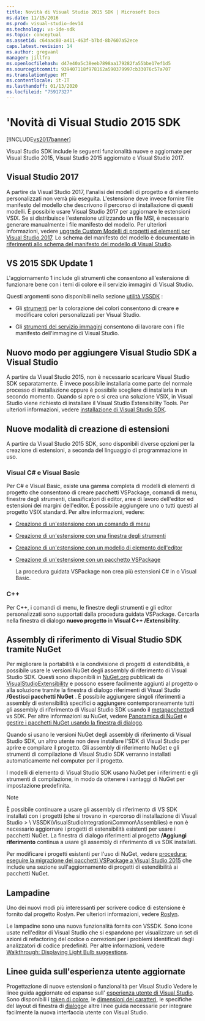 ```yaml
---
title: Novità di Visual Studio 2015 SDK | Microsoft Docs
ms.date: 11/15/2016
ms.prod: visual-studio-dev14
ms.technology: vs-ide-sdk
ms.topic: conceptual
ms.assetid: c64aac80-a411-463f-b7bd-8b7607a52ece
caps.latest.revision: 14
ms.author: gregvanl
manager: jillfra
ms.openlocfilehash: d47e40a5c38eeb7898aa179282fa55bbe17ef1d5
ms.sourcegitcommit: 939407118f978162a590379997cb33076c57a707
ms.translationtype: MT
ms.contentlocale: it-IT
ms.lasthandoff: 01/13/2020
ms.locfileid: "75917327"
---
```

# <a name="what39s-new-in-the-visual-studio-2015-sdk"></a>&#39;Novità di Visual Studio 2015 SDK
[!INCLUDE[vs2017banner](../includes/vs2017banner.md)]

Visual Studio SDK include le seguenti funzionalità nuove e aggiornate per Visual Studio 2015, Visual Studio 2015 aggiornato e Visual Studio 2017.

## <a name="visual-studio-2017"></a>Visual Studio 2017

A partire da Visual Studio 2017, l'analisi dei modelli di progetto e di elemento personalizzati non verrà più eseguita. L'estensione deve invece fornire file manifesto del modello che descrivono il percorso di installazione di questi modelli. È possibile usare Visual Studio 2017 per aggiornare le estensioni VSIX. Se si distribuisce l'estensione utilizzando un file MSI, è necessario generare manualmente i file manifesto del modello. Per ulteriori informazioni, vedere [upgrade Custom Modelli di progetti ed elementi per Visual Studio 2017](/visualstudio/extensibility/upgrading-custom-project-and-item-templates-for-visual-studio-2017?view=vs-2015). Lo schema del manifesto del modello è documentato in [riferimenti allo schema del manifesto del modello di Visual Studio](/visualstudio/extensibility/visual-studio-template-manifest-schema-reference).

## <a name="vs-2015-sdk-update-1"></a>VS 2015 SDK Update 1
 L'aggiornamento 1 include gli strumenti che consentono all'estensione di funzionare bene con i temi di colore e il servizio immagini di Visual Studio.

 Questi argomenti sono disponibili nella sezione [utilità VSSDK](../extensibility/internals/vssdk-utilities.md) :

- Gli [strumenti](../extensibility/internals/color-theming-tools.md) per la colorazione dei colori consentono di creare e modificare colori personalizzati per Visual Studio.

- Gli [strumenti del servizio immagini](../extensibility/internals/image-service-tools.md) consentono di lavorare con i file manifesto dell'immagine di Visual Studio.

## <a name="new-way-to-add-the-visual-studio-sdk-to-visual-studio"></a>Nuovo modo per aggiungere Visual Studio SDK a Visual Studio
 A partire da Visual Studio 2015, non è necessario scaricare Visual Studio SDK separatamente. È invece possibile installarla come parte del normale processo di installazione oppure è possibile scegliere di installarla in un secondo momento. Quando si apre o si crea una soluzione VSIX, in Visual Studio viene richiesto di installare il Visual Studio Extensibility Tools. Per ulteriori informazioni, vedere [installazione di Visual Studio SDK](../extensibility/installing-the-visual-studio-sdk.md).

## <a name="new-ways-of-creating-extensions"></a>Nuove modalità di creazione di estensioni
 A partire da Visual Studio 2015 SDK, sono disponibili diverse opzioni per la creazione di estensioni, a seconda del linguaggio di programmazione in uso.

### <a name="visual-c-and-visual-basic"></a>Visual C# e Visual Basic
 Per C# e Visual Basic, esiste una gamma completa di modelli di elementi di progetto che consentono di creare pacchetti VSPackage, comandi di menu, finestre degli strumenti, classificatori di editor, aree di lavoro dell'editor ed estensioni dei margini dell'editor. È possibile aggiungere uno o tutti questi al progetto VSIX standard. Per altre informazioni, vedere:

- [Creazione di un'estensione con un comando di menu](../extensibility/creating-an-extension-with-a-menu-command.md)

- [Creazione di un'estensione con una finestra degli strumenti](../extensibility/creating-an-extension-with-a-tool-window.md)

- [Creazione di un'estensione con un modello di elemento dell'editor](../extensibility/creating-an-extension-with-an-editor-item-template.md)

- [Creazione di un'estensione con un pacchetto VSPackage](../extensibility/creating-an-extension-with-a-vspackage.md)

     La procedura guidata VSPackage non crea più estensioni C# in o Visual Basic.

### <a name="c"></a>C++
 Per C++, i comandi di menu, le finestre degli strumenti e gli editor personalizzati sono supportati dalla procedura guidata VSPackage. Cercarla nella finestra di dialogo **nuovo progetto** in **Visual C++ /Extensibility**.

## <a name="vs-sdk-reference-assemblies-via-nuget"></a>Assembly di riferimento di Visual Studio SDK tramite NuGet
 Per migliorare la portabilità e la condivisione di progetti di estendibilità, è possibile usare le versioni NuGet degli assembly di riferimento di Visual Studio SDK.  Questi sono disponibili in [NuGet.org](https://www.nuget.org/) pubblicati da [VisualStudioExtensibility](https://www.nuget.org/profiles/VisualStudioExtensibility) e possono essere facilmente aggiunti al progetto o alla soluzione tramite la finestra di dialogo riferimenti di Visual Studio **/Gestisci pacchetti NuGet** . È possibile aggiungere singoli riferimenti a assembly di estensibilità specifici o aggiungere contemporaneamente tutti gli assembly di riferimento di Visual Studio SDK usando il [metapacchetto](https://www.nuget.org/packages/VSSDK_Reference_Assemblies)di vs SDK. Per altre informazioni su NuGet, vedere [Panoramica di NuGet](/nuget/) e [gestire i pacchetti NuGet usando la finestra di dialogo](/nuget/consume-packages/install-use-packages-visual-studio).

 Quando si usano le versioni NuGet degli assembly di riferimento di Visual Studio SDK, un altro utente non deve installare l'SDK di Visual Studio per aprire e compilare il progetto.  Gli assembly di riferimento NuGet e gli strumenti di compilazione di Visual Studio SDK verranno installati automaticamente nel computer per il progetto.

 I modelli di elemento di Visual Studio SDK usano NuGet per i riferimenti e gli strumenti di compilazione, in modo da ottenere i vantaggi di NuGet per impostazione predefinita.

> [!NOTE]
> È possibile continuare a usare gli assembly di riferimento di VS SDK installati con i progetti (che si trovano in \<percorso di installazione di Visual Studio > \ VSSDK\VisualStudioIntegration\Common\Assemblies) e non è necessario aggiornare i progetti di estensibilità esistenti per usare i pacchetti NuGet.  La finestra di dialogo riferimenti al progetto **/Aggiungi riferimento** continua a usare gli assembly di riferimento di vs SDK installati.
>
> Per modificare i progetti esistenti per l'uso di NuGet, vedere [procedura: eseguire la migrazione dei pacchetti VSPackage a Visual Studio 2015](../extensibility/how-to-migrate-extensibility-projects-to-visual-studio-2015.md) che include una sezione sull'aggiornamento di progetti di estendibilità ai pacchetti NuGet.

## <a name="light-bulbs"></a>Lampadine
 Uno dei nuovi modi più interessanti per scrivere codice di estensione è fornito dal progetto Roslyn. Per ulteriori informazioni, vedere [Roslyn](https://github.com/dotnet/Roslyn).

 Le lampadine sono una nuova funzionalità fornita con VSSDK. Sono icone usate nell'editor di Visual Studio che si espandono per visualizzare un set di azioni di refactoring del codice o correzioni per i problemi identificati dagli analizzatori di codice predefiniti. Per altre informazioni, vedere [Walkthrough: Displaying Light Bulb suggestions](../extensibility/walkthrough-displaying-light-bulb-suggestions.md).

## <a name="updated-user-experience-guidelines"></a>Linee guida sull'esperienza utente aggiornate
 Progettazione di nuove estensioni o funzionalità per Visual Studio Vedere le linee guida aggiornate ed espanse sull' [esperienza utente di Visual Studio](../extensibility/ux-guidelines/visual-studio-user-experience-guidelines.md).  Sono disponibili i [token di colore](../extensibility/ux-guidelines/shared-colors-for-visual-studio.md), le [dimensioni dei caratteri](../extensibility/ux-guidelines/fonts-and-formatting-for-visual-studio.md), le specifiche del layout di finestra di [dialogo](../extensibility/ux-guidelines/layout-for-visual-studio.md)e altre linee guida necessarie per integrare facilmente la nuova interfaccia utente con Visual Studio.
